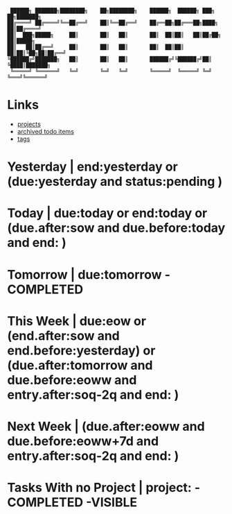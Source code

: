 ```
 ██████╗ ███████╗████████╗    ██╗████████╗    ██████╗  ██████╗ ███╗   ██╗███████╗
██╔════╝ ██╔════╝╚══██╔══╝    ██║╚══██╔══╝    ██╔══██╗██╔═══██╗████╗  ██║██╔════╝
██║  ███╗█████╗     ██║       ██║   ██║       ██║  ██║██║   ██║██╔██╗ ██║█████╗
██║   ██║██╔══╝     ██║       ██║   ██║       ██║  ██║██║   ██║██║╚██╗██║██╔══╝
╚██████╔╝███████╗   ██║       ██║   ██║       ██████╔╝╚██████╔╝██║ ╚████║███████╗
 ╚═════╝ ╚══════╝   ╚═╝       ╚═╝   ╚═╝       ╚═════╝  ╚═════╝ ╚═╝  ╚═══╝╚══════╝
```

# Links

* [projects](projects.md)
* [archived todo items](archive_todo.md)
* [tags](tags.md)

# Yesterday | end:yesterday or (due:yesterday and status:pending )

# Today |  due:today or end:today or (due.after:sow and due.before:today and end: )

# Tomorrow | due:tomorrow -COMPLETED

# This Week | due:eow or (end.after:sow and end.before:yesterday) or (due.after:tomorrow and due.before:eoww and entry.after:soq-2q and end: )

# Next Week | (due.after:eoww and due.before:eoww+7d and entry.after:soq-2q and end: )

# Tasks With no Project | project: -COMPLETED -VISIBLE

